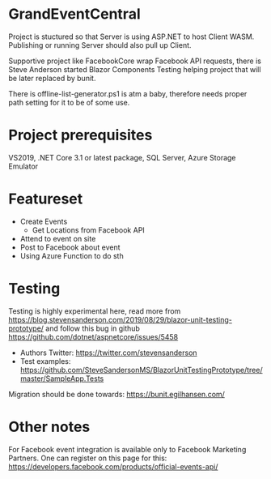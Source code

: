 # GrandEventCentral
Project is stuctured so that Server is using ASP.NET to host Client WASM. Publishing or running Server should also pull up Client. 

Supportive project like FacebookCore wrap Facebook API requests, there is Steve Anderson started Blazor Components Testing helping project that will be later replaced by bunit. 

There is offline-list-generator.ps1 is atm a baby, therefore needs proper path setting for it to be of some use. 

# Project prerequisites
VS2019, .NET Core 3.1 or latest package, SQL Server, Azure Storage Emulator

# Featureset
* Create Events
    * Get Locations from Facebook API
* Attend to event on site
* Post to Facebook about event
* Using Azure Function to do sth

# Testing
Testing is highly experimental here, read more from  https://blog.stevensanderson.com/2019/08/29/blazor-unit-testing-prototype/
and follow this bug in github https://github.com/dotnet/aspnetcore/issues/5458

* Authors Twitter: https://twitter.com/stevensanderson
* Test examples: https://github.com/SteveSandersonMS/BlazorUnitTestingPrototype/tree/master/SampleApp.Tests

Migration should be done towards: https://bunit.egilhansen.com/

# Other notes
For Facebook event integration is available only to Facebook Marketing Partners. One can register on this page for this: https://developers.facebook.com/products/official-events-api/